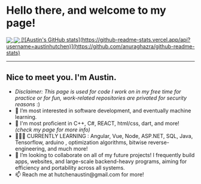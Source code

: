 <h1><b> Hello there, and welcome to my page! </b></h1>
 <a href=""> <img align="center" src="https://github-readme-stats-sigma-five.vercel.app/api/top-langs/?username=austinhutchen&theme=react&line_height=60&hide=css"/> 
 <img align="center" src="[https://github-readme-stats-sigma-five.vercel.app/api/top-langs/?username=austinhutchen&theme=react&line_height=60&hide=css](https://github-readme-stats.vercel.app/api?username=austinhutchen)"/> 
[![Austin's GitHub stats](https://github-readme-stats.vercel.app/api?username=austinhutchen)](https://github.com/anuraghazra/github-readme-stats)
</a>
 
<hr>
  <b><h2> Nice to meet you. I'm Austin. </h2> </b>
<ul>
    <li> <i> Disclaimer: This page is used for code I work on in my free time for practice or for fun, work-related repositories are privated for security reasons </i> :) 
  <li>👀 I’m most interested in software development, and eventually machine learning. </li>

  <li> 🌱 I'm most proficient in C++, C#, REACT, html/css, dart, and more! <i>(check my page for more info)</i></li>
  <li> 👨🏽‍🏫 CURRENTLY LEARNING : Angular, Vue, Node, ASP.NET, SQL,  Java, Tensorflow, arduino , optimization algorithms, bitwise reverse-engineering, and much more! </li>
<!---
austinhutchen/austinhutchen is a ✨ special ✨ repository because its `README.md` (this file) appears on your GitHub profile.
You can click the Preview link to take a look at your changes.
--->

<li> 💞️ I’m looking to collaborate on all of my future projects! I frequently build apps, websites, and large-scale backend-heavy programs, aiming for efficiency and portability across all systems. </li>
  
<li> 📫 Reach me at hutchenaustin@gmail.com for more! </li>
</ul>
